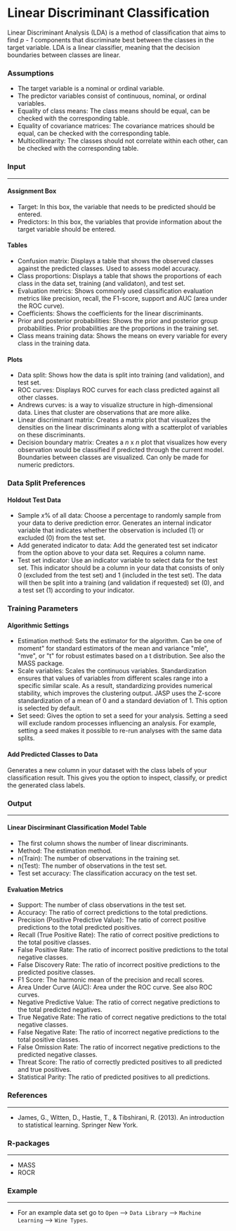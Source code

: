Linear Discriminant Classification
==========================

Linear Discriminant Analysis (LDA) is a method of classification that aims to find *p - 1* components that discriminate best between the classes in the target variable. LDA is a linear classifier, meaning that the decision boundaries between classes are linear.

### Assumptions
- The target variable is a nominal or ordinal variable.
- The predictor variables consist of continuous, nominal, or ordinal variables.
- Equality of class means: The class means should be equal, can be checked with the corresponding table.
- Equality of covariance matrices: The covariance matrices should be equal, can be checked with the corresponding table.
- Multicollinearity: The classes should not correlate within each other, can be checked with the corresponding table.

### Input 
-------
#### Assignment Box 
- Target: In this box, the variable that needs to be predicted should be entered. 
- Predictors: In this box, the variables that provide information about the target variable should be entered. 

#### Tables  
- Confusion matrix: Displays a table that shows the observed classes against the predicted classes. Used to assess model accuracy.
- Class proportions: Displays a table that shows the proportions of each class in the data set, training (and validaton), and test set.
- Evaluation metrics: Shows commonly used classification evaluation metrics like precision, recall, the F1-score, support and AUC (area under the ROC curve).
- Coefficients: Shows the coefficients for the linear discriminants. 
- Prior and posterior probabilities: Shows the prior and posterior group probabilities. Prior probabilities are the proportions in the training set.
- Class means training data: Shows the means on every variable for every class in the training data.

#### Plots
- Data split: Shows how the data is split into training (and validation), and test set.
- ROC curves: Displays ROC curves for each class predicted against all other classes.
- Andrews curves: is a way to visualize structure in high-dimensional data. Lines that cluster are observations that are more alike. 
- Linear discriminant matrix: Creates a matrix plot that visualizes the densities on the linear discriminants along with a scatterplot of variables on these discriminants.
- Decision boundary matrix: Creates a *n* x *n* plot that visualizes how every observation would be classified if predicted through the current model. Boundaries between classes are visualized. Can only be made for numeric predictors.

### Data Split Preferences
#### Holdout Test Data
- Sample *x*% of all data: Choose a percentage to randomly sample from your data to derive prediction error. Generates an internal indicator variable that indicates whether the observation is included (1) or excluded (0) from the test set.
- Add generated indicator to data: Add the generated test set indicator from the option above to your data set. Requires a column name.
- Test set indicator: Use an indicator variable to select data for the test set. This indicator should be a column in your data that consists of only 0 (excluded from the test set) and 1 (included in the test set). The data will then be split into a training (and validation if requested) set (0), and a test set (1) according to your indicator.

### Training Parameters 
#### Algorithmic Settings
- Estimation method: Sets the estimator for the algorithm. Can be one of moment" for standard estimators of the mean and variance "mle", "mve", or "t" for robust estimates based on a t distribution. See also the MASS package.
- Scale variables: Scales the continuous variables. Standardization ensures that values of variables from different scales range into a specific similar scale. As a result, standardizing provides numerical stability, which improves the clustering output. JASP uses the Z-score standardization of a mean of 0 and a standard deviation of 1. This option is selected by default.
- Set seed: Gives the option to set a seed for your analysis. Setting a seed will exclude random processes influencing an analysis. For example, setting a seed makes it possible to re-run analyses with the same data splits.

#### Add Predicted Classes to Data
Generates a new column in your dataset with the class labels of your classification result. This gives you the option to inspect, classify, or predict the generated class labels.

### Output
-------

#### Linear Discirminant Classification Model Table
- The first column shows the number of linear discriminants.
- Method: The estimation method.
- n(Train): The number of observations in the training set.
- n(Test): The number of observations in the test set.
- Test set accuracy: The classification accuracy on the test set.

#### Evaluation Metrics
- Support: The number of class observations in the test set.
- Accuracy: The ratio of correct predictions to the total predictions.
- Precision (Positive Predictive Value): The ratio of correct positive predictions to the total predicted positives.
- Recall (True Positive Rate): The ratio of correct positive predictions to the total positive classes.
- False Positive Rate: The ratio of incorrect positive predictions to the total negative classes.
- False Discovery Rate: The ratio of incorrect positive predictions to the predicted positive classes.
- F1 Score: The harmonic mean of the precision and recall scores.
- Area Under Curve (AUC): Area under the ROC curve. See also ROC curves.
- Negative Predictive Value: The ratio of correct negative predictions to the total predicted negatives.
- True Negative Rate: The ratio of correct negative predictions to the total negative classes.
- False Negative Rate: The ratio of incorrect negative predictions to the total positive classes.
- False Omission Rate: The ratio of incorrect negative predictions to the predicted negative classes.
- Threat Score: The ratio of correctly predicted positives to all predicted and true positives.
- Statistical Parity: The ratio of predicted positives to all predictions.

### References
-------
- James, G., Witten, D., Hastie, T., & Tibshirani, R. (2013). An introduction to statistical learning. Springer New York.

### R-packages 
--- 
- MASS
- ROCR

### Example 
---
- For an example data set go to `Open` --> `Data Library` --> `Machine Learning` --> `Wine Types`.
